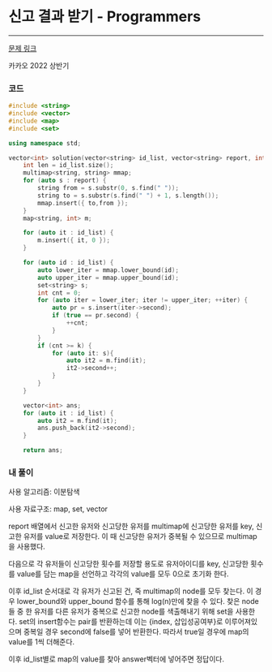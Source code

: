 # 신고 결과 받기 - Programmers

---

[문제 링크](https://school.programmers.co.kr/learn/courses/30/lessons/92334)

카카오 2022 상반기

### 코드

```cpp
#include <string>
#include <vector>
#include <map>
#include <set>

using namespace std;

vector<int> solution(vector<string> id_list, vector<string> report, int k) {
    int len = id_list.size();
    multimap<string, string> mmap;
    for (auto s : report) {
        string from = s.substr(0, s.find(" "));
        string to = s.substr(s.find(" ") + 1, s.length());
        mmap.insert({ to,from });
    }
    map<string, int> m;

    for (auto it : id_list) {
        m.insert({ it, 0 });
    }

    for (auto id : id_list) {
        auto lower_iter = mmap.lower_bound(id);
        auto upper_iter = mmap.upper_bound(id);
        set<string> s;
        int cnt = 0;
        for (auto iter = lower_iter; iter != upper_iter; ++iter) {
            auto pr = s.insert(iter->second);
            if (true == pr.second) {
                ++cnt;
            }
        }
        if (cnt >= k) {
            for (auto it: s){
                auto it2 = m.find(it);
                it2->second++;
            }
        }
    }

    vector<int> ans;
    for (auto it : id_list) {
        auto it2 = m.find(it);
        ans.push_back(it2->second);
    }

    return ans;

```

### 내 풀이

사용 알고리즘: 이분탐색

사용 자료구조: map, set, vector

report 배열에서 신고한 유저와 신고당한 유저를 multimap에 신고당한 유저를 key, 신고한 유저를 value로 저장한다. 이 때 신고당한 유저가 중복될 수 있으므로 multimap을 사용했다.

다음으로 각 유저들이 신고당한 횟수를 저장할 용도로 유저아이디를 key, 신고당한 횟수를 value를 담는 map을 선언하고 각각의 value를 모두 0으로 초기화 한다.

이후 id_list 순서대로 각 유저가 신고된 건, 즉 multimap의 node를 모두 찾는다. 이 경우 lower_bound와 upper_bound 함수를 통해 log(n)만에 찾을 수 있다. 찾은 node들 중 한 유저를 다른 유저가 중복으로 신고한 node를 색출해내기 위해 set을 사용한다. set의 insert함수는 pair를 반환하는데 이는 {index, 삽입성공여부}로 이루어져있으며 중복일 경우 second에 false를 넣어 반환한다. 따라서 true일 경우에 map의 value를 1씩 더해준다.

이후 id_list별로 map의 value를 찾아 answer벡터에 넣어주면 정답이다.